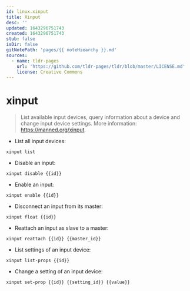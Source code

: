 ```yaml
---
id: linux.xinput
title: Xinput
desc: ''
updated: 1643296751743
created: 1643296751743
stub: false
isDir: false
gitNotePath: 'pages/{{ noteHiearchy }}.md'
sources:
  - name: tldr-pages
    url: 'https://github.com/tldr-pages/tldr/blob/master/LICENSE.md'
    license: Creative Commons
---
```

# xinput

> List available input devices, query information about a device and change input device settings.
> More information: <https://manned.org/xinput>.

- List all input devices:

`xinput list`

- Disable an input:

`xinput disable {{id}}`

- Enable an input:

`xinput enable {{id}}`

- Disconnect an input from its master:

`xinput float {{id}}`

- Reattach an input as slave to a master:

`xinput reattach {{id}} {{master_id}}`

- List settings of an input device:

`xinput list-props {{id}}`

- Change a setting of an input device:

`xinput set-prop {{id}} {{setting_id}} {{value}}`

